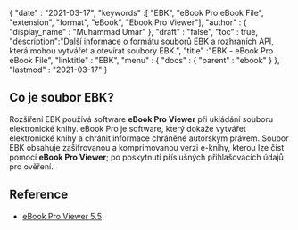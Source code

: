 {
  "date" : "2021-03-17",
  "keywords" :[ "EBK", "eBook Pro eBook File", "extension", "format", "eBook", "Ebook Pro Viewer"],
  "author" : {
    "display_name" : "Muhammad Umar"
},
  "draft" : "false",
  "toc" : true,
  "description":"Další informace o formátu souborů EBK a rozhraních API, která mohou vytvářet a otevírat soubory EBK.",
  "title" :"EBK - eBook Pro eBook File",
  "linktitle" : "EBK",
  "menu" : {
    "docs" : {
      "parent" : "ebook"
}
},
  "lastmod" : "2021-03-17"
}

## Co je soubor EBK?
Rozšíření EBK používá software **eBook Pro Viewer** při ukládání souboru elektronické knihy. eBook Pro je software, který dokáže vytvářet elektronické knihy a chránit informace chráněné autorským právem. Soubor EBK obsahuje zašifrovanou a komprimovanou verzi e-knihy, kterou lze číst pomocí **eBook Pro Viewer**; po poskytnutí příslušných přihlašovacích údajů pro ověření.

## Reference

* [eBook Pro Viewer 5.5](https://ebook-pro-viewer.software.informer.com/5.5/)


